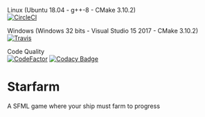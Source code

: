 Linux (Ubuntu 18.04 - g++-8 - CMake 3.10.2)<br>
[![CircleCI](https://circleci.com/gh/TiphaineLAURENT/Starfarm/tree/master.svg?style=svg)](https://circleci.com/gh/TiphaineLAURENT/Starfarm/tree/master)

Windows (Windows 32 bits - Visual Studio 15 2017 - CMake 3.10.2)<br>
[![Travis](https://travis-ci.com/TiphaineLAURENT/Starfarm.svg?branch=master)](https://travis-ci.com/TiphaineLAURENT/Starfarm)

Code Quality<br>
[![CodeFactor](https://www.codefactor.io/repository/github/tiphainelaurent/starfarm/badge)](https://www.codefactor.io/repository/github/tiphainelaurent/starfarm)
[![Codacy Badge](https://api.codacy.com/project/badge/Grade/2af3a96e70b54fd9af057836b4e54b10)](https://www.codacy.com/app/TiphaineLAURENT/Starfarm?utm_source=github.com&amp;utm_medium=referral&amp;utm_content=TiphaineLAURENT/Starfarm&amp;utm_campaign=Badge_Grade)

# Starfarm

A SFML game where your ship must farm to progress
